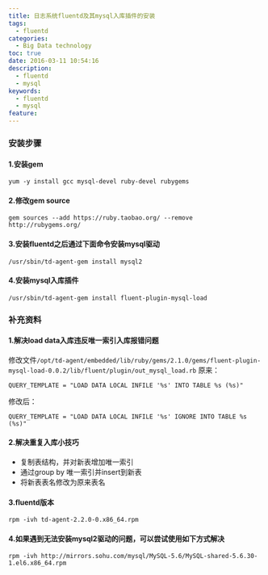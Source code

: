 ```yaml
---
title: 日志系统fluentd及其mysql入库插件的安装
tags:
  - fluentd
categories:
  - Big Data technology
toc: true
date: 2016-03-11 10:54:16
description: 
  - fluentd
  - mysql
keywords:
  - fluentd
  - mysql
feature:
---
```

### 安装步骤

#### 1.安装gem
```
yum -y install gcc mysql-devel ruby-devel rubygems
```

#### 2.修改gem source
```
gem sources --add https://ruby.taobao.org/ --remove http://rubygems.org/

```

#### 3.安装fluentd之后通过下面命令安装mysql驱动
```
/usr/sbin/td-agent-gem install mysql2
```

#### 4.安装mysql入库插件
```
/usr/sbin/td-agent-gem install fluent-plugin-mysql-load
```


### 补充资料
#### 1.解决load data入库违反唯一索引入库报错问题
修改文件`/opt/td-agent/embedded/lib/ruby/gems/2.1.0/gems/fluent-plugin-mysql-load-0.0.2/lib/fluent/plugin/out_mysql_load.rb`
原来：
```
QUERY_TEMPLATE = "LOAD DATA LOCAL INFILE '%s' INTO TABLE %s (%s)"
```

修改后：
```
QUERY_TEMPLATE = "LOAD DATA LOCAL INFILE '%s' IGNORE INTO TABLE %s (%s)"
```

#### 2.解决重复入库小技巧
* 复制表结构，并对新表增加唯一索引
* 通过group by 唯一索引并insert到新表
* 将新表表名修改为原来表名

#### 3.fluentd版本
```
rpm -ivh td-agent-2.2.0-0.x86_64.rpm
```

#### 4.如果遇到无法安装mysql2驱动的问题，可以尝试使用如下方式解决
```
rpm -ivh http://mirrors.sohu.com/mysql/MySQL-5.6/MySQL-shared-5.6.30-1.el6.x86_64.rpm

```




